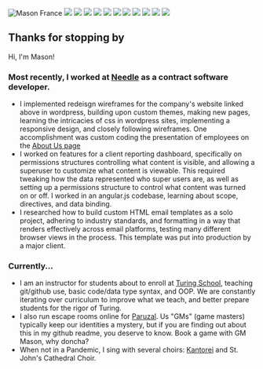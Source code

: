 ![Mason France](https://user-images.githubusercontent.com/44355328/110372258-4ecd3900-800b-11eb-895f-0a74c6eae2b0.png)
![](https://img.shields.io/badge/Code-JavaScript-informational?style=flat&logo=<LOGO_NAME>&logoColor=white&color=2bbc8a)
![](https://img.shields.io/badge/Code-HTML-informational?style=flat&logo=<LOGO_NAME>&logoColor=white&color=2bbc8a)
![](https://img.shields.io/badge/Code-CSS-informational?style=flat&logo=<LOGO_NAME>&logoColor=white&color=2bbc8a)
![](https://img.shields.io/badge/Code-React-informational?style=flat&logo=<LOGO_NAME>&logoColor=white&color=2bbc8a)
![](https://img.shields.io/badge/Code-Vue-informational?style=flat&logo=<LOGO_NAME>&logoColor=white&color=2bbc8a)
![](https://img.shields.io/badge/Code-node.js-informational?style=flat&logo=<LOGO_NAME>&logoColor=white&color=2bbc8a)
![](https://img.shields.io/badge/Data-PostreSQL-informational?style=flat&logo=<LOGO_NAME>&logoColor=white&color=2bbc8a)
![](https://img.shields.io/badge/Data-GraphQL-informational?style=flat&logo=<LOGO_NAME>&logoColor=white&color=2bbc8a)
![](https://img.shields.io/badge/Data-MongoDB-informational?style=flat&logo=<LOGO_NAME>&logoColor=white&color=2bbc8a)
![](https://img.shields.io/badge/CMSDev-HubSpot-informational?style=flat&logo=<LOGO_NAME>&logoColor=white&color=2bbc8a)
![](https://img.shields.io/badge/CMSDev-WordPress-informational?style=flat&logo=<LOGO_NAME>&logoColor=white&color=2bbc8a)

## Thanks for stopping by
Hi, I'm Mason!
### Most recently, I worked at [Needle](https://www.needle.com/) as a contract software developer.
- I implemented redeisgn wireframes for the company's website linked above in wordpress, building upon custom themes, making new pages, learning the intricacies of css in wordpress sites, implementing a responsive design, and closely following wireframes. One accomplishment was custom coding the presentation of employees on the [About Us page](https://www.needle.com/company/about-us)
- I worked on features for a client reporting dashboard, specifically on permissions structures controlling what content is visible, and allowing a superuser to customize what content is viewable. This required tweaking how the data represented who super users are, as well as setting up a permissions structure to control what content was turned on or off. I worked in an angular.js codebase, learning about scope, directives, and data binding.
- I researched how to build custom HTML email templates as a solo project, adhering to industry standards, and formatting in a way that renders effectively across email platforms, testing many different browser views in the process. This template was put into production by a major client.

### Currently...
- I am an instructor for students about to enroll at [Turing School](https://turing.io/), teaching git/github use, basic code/data type syntax, and OOP. We are constantly iterating over curriculum to improve what we teach, and better prepare students for the rigor of Turing.
- I also run escape rooms online for [Paruzal](https://paruzal.com/). Us "GMs" (game masters) typically keep our identities a mystery, but if you are finding out about this in my github readme, you deserve to know. Book a game with GM Mason, why doncha?
- When not in a Pandemic, I sing with several choirs: [Kantorei](https://kantorei.org/) and St. John's Cathedral Choir.
<!--
**francepack/francepack** is a ✨ _special_ ✨ repository because its `README.md` (this file) appears on your GitHub profile.

Here are some ideas to get you started:

- 🔭 I’m currently working on ...
- 🌱 I’m currently learning ...
- 👯 I’m looking to collaborate on ...
- 🤔 I’m looking for help with ...
- 💬 Ask me about ...
- 📫 How to reach me: ...
- 😄 Pronouns: ...
- ⚡ Fun fact: ...
-->

